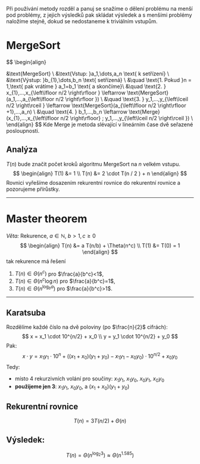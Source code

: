 Při používání metody rozděl a panuj se snažíme o dělení problému na menší pod problémy, z jejich výsledků pak skládat výsledek a s menšími problémy naložíme stejně, dokud se nedostaneme k triviálním vstupům. 

# MergeSort
$$
\begin{align}

&\text{MergeSort} \\
&\text{Vstup: }a_1,\dots,a_n \text{ k setřízení} \\
&\text{Výstup: }b_{1},\dots,b_n \text{ setřízená} \\
&\quad	\text{1. Pokud }n = 1,\text{ pak vrátíme } a_1=b_1 \text{ a skončíme}\\
&\quad	\text{2. } x_{1},...,x_{\left\lfloor  n/2  \right\rfloor } \leftarrow \text{MergeSort}(a_1,...,a_{\left\lfloor  n/2  \right\rfloor }) 
  \\
&\quad	\text{3. } y_1,...,y_{\left\lceil    n/2  \right\rceil } \leftarrow \text{MergeSort}(a_{\left\lfloor  n/2  \right\rfloor +1},...,a_n)  \\ 
&\quad	\text{4. } b_1,...,b_n \leftarrow \text{Merge}(x_{1},...,x_{\left\lfloor  n/2  \right\rfloor} ; y_1,...,y_{\left\lceil    n/2  \right\rceil })  \\
\end{align}
$$
Kde Merge je metoda slévající v lineárním čase dvě seřazené posloupnosti. 
## Analýza
$T(n)$ bude značit počet kroků algoritmu MergeSort na $n$ velkém vstupu.
$$
\begin{align}
T(1) &= 1 \\
T(n) &= 2 \cdot T(n / 2 ) + n
\end{align}
$$
Rovnici vyřešíme dosazením rekurentní rovnice do rekurentní rovnice a pozorujeme přírůstky.

---
# Master theorem
*Věta:* Rekurence, $a\in \mathbb{N}$, $b>1, c \geq 0$ 
$$
\begin{align}
T(n) &= a T(n/b) + \Theta(n^c) \\
T(1) &= T(0) = 1
\end{align}
$$
tak rekurence má řešení
1. $T(n) \in \Theta(n^c)$ pro $\frac{a}{b^c}<1$,
2. $T(n) \in \Theta(n^c \log n)$ pro $\frac{a}{b^c}=1$,
3. $T(n) \in \Theta(n^{\log_{b} a})$ pro $\frac{a}{b^c}>1$.
---
## Karatsuba
Rozdělíme každé číslo na dvě poloviny (po $\frac{n}{2}$ cifrách):
$$
x = x_1 \cdot 10^{n/2} + x_0 \\
y = y_1 \cdot 10^{n/2} + y_0
$$
Pak:
$$
x \cdot y = x_1 y_1 \cdot 10^n + ((x_1 + x_0)(y_1 + y_0) - x_1 y_1 - x_0 y_0) \cdot 10^{n/2} + x_0 y_0
$$
Tedy:
- místo 4 rekurzivních volání pro součiny: $x_1y_1$, $x_1y_0$, $x_0y_1$, $x_0y_0$
- **použijeme jen 3**: $x_1 y_1$, $x_0 y_0$, a $(x_1 + x_0)(y_1 + y_0)$

## Rekurentní rovnice
$$
T(n) = 3T(n/2) + \Theta(n)
$$
## Výsledek:
$$
T(n) = \Theta(n^{\log_2 3}) \approx \Theta(n^{1.585})
$$